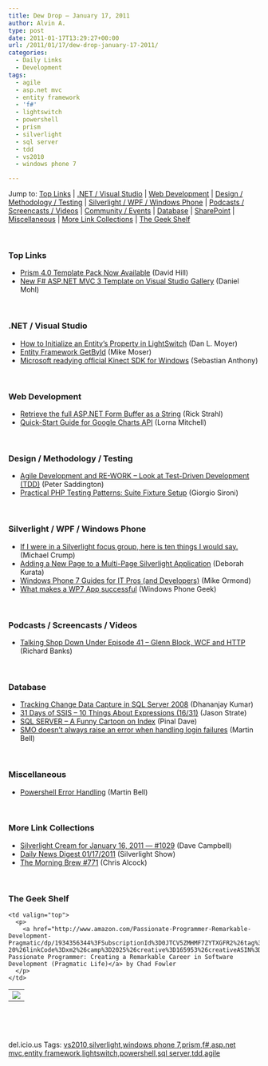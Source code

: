 ```yaml
---
title: Dew Drop – January 17, 2011
author: Alvin A.
type: post
date: 2011-01-17T13:29:27+00:00
url: /2011/01/17/dew-drop-january-17-2011/
categories:
  - Daily Links
  - Development
tags:
  - agile
  - asp.net mvc
  - entity framework
  - 'f#'
  - lightswitch
  - powershell
  - prism
  - silverlight
  - sql server
  - tdd
  - vs2010
  - windows phone 7

---
```

Jump to: [Top Links][1] | [.NET / Visual Studio][2] | [Web Development][3] | [Design / Methodology / Testing][4] | [Silverlight / WPF / Windows Phone][5] | [Podcasts / Screencasts / Videos][6] | [Community / Events][7] | [Database][8] | [SharePoint][9] | [Miscellaneous][10] | [More Link Collections][11] | [The Geek Shelf][12] 

&#160;

### <a name="top"></a>Top Links

  * [Prism 4.0 Template Pack Now Available][13] (David Hill)
  * [New F# ASP.NET MVC 3 Template on Visual Studio Gallery][14] (Daniel Mohl)

&#160;

### <a name="dotnet"></a>.NET / Visual Studio

  * [How to Initialize an Entity’s Property in LightSwitch][15] (Dan L. Moyer)
  * [Entity Framework GetById][16] (Mike Moser)
  * [Microsoft readying official Kinect SDK for Windows][17] (Sebastian Anthony)

&#160;

### <a name="web"></a>Web Development

  * [Retrieve the full ASP.NET Form Buffer as a String][18] (Rick Strahl)
  * [Quick-Start Guide for Google Charts API][19] (Lorna Mitchell)

&#160;

### <a name="design"></a>Design / Methodology / Testing

  * [Agile Development and RE-WORK – Look at Test-Driven Development (TDD)][20] (Peter Saddington)
  * [Practical PHP Testing Patterns: Suite Fixture Setup][21] (Giorgio Sironi)

&#160;

### <a name="silverlight"></a>Silverlight / WPF / Windows Phone

  * [If I were in a Silverlight focus group, here is ten things I would say.][22] (Michael Crump)
  * [Adding a New Page to a Multi-Page Silverlight Application][23] (Deborah Kurata)
  * [Windows Phone 7 Guides for IT Pros (and Developers)][24] (Mike Ormond)
  * [What makes a WP7 App successful][25] (Windows Phone Geek)

&#160;

### <a name="podcasts"></a>Podcasts / Screencasts / Videos

  * <a href="http://feedproxy.google.com/~r/TalkingShopDownUnder/~3/ORmlv4JFnmw/episode-41-glenn-block-wcf-and-http.html" target="_blank">Talking Shop Down Under Episode 41 &#8211; Glenn Block, WCF and HTTP</a> (Richard Banks)

&#160;

### <a name="db"></a>Database

  * [Tracking Change Data Capture in SQL Server 2008][26] (Dhananjay Kumar)
  * [31 Days of SSIS – 10 Things About Expressions (16/31)][27] (Jason Strate)
  * [SQL SERVER – A Funny Cartoon on Index][28] (Pinal Dave)
  * [SMO doesn&#8217;t always raise an error when handling login failures][29] (Martin Bell)

&#160;

### <a name="misc"></a>Miscellaneous

  * [Powershell Error Handling][30] (Martin Bell)

&#160;

### <a name="links"></a>More Link Collections

  * [Silverlight Cream for January 16, 2011 &#8212; #1029][31] (Dave Campbell)
  * [Daily News Digest 01/17/2011][32] (Silverlight Show)
  * [The Morning Brew #771][33] (Chris Alcock)

&#160;

### <a name="shelf"></a>The Geek Shelf

<table border="0" cellspacing="0" cellpadding="0">
  <tr>
    <td>
      <img data-recalc-dims="1" decoding="async" src="https://i0.wp.com/ecx.images-amazon.com/images/I/41fyjTVARFL._SL160_.jpg?w=660" />
    </td>
    
    <td valign="top">
      <p>
        <a href="http://www.amazon.com/Passionate-Programmer-Remarkable-Development-Pragmatic/dp/1934356344%3FSubscriptionId%3D0JTCV5ZMHMF7ZYTXGFR2%26tag%3Dbrdicr-20%26linkCode%3Dxm2%26camp%3D2025%26creative%3D165953%26creativeASIN%3D1934356344">The Passionate Programmer: Creating a Remarkable Career in Software Development (Pragmatic Life)</a> by Chad Fowler
      </p>
    </td>
  </tr>
</table>

&#160;

<div style="padding-bottom: 0px; margin: 0px; padding-left: 0px; padding-right: 0px; display: inline; float: none; padding-top: 0px" id="scid:C16BAC14-9A3D-4c50-9394-FBFEF7A93539:76d9bd9c-f396-44a8-8a59-f473e0c2dce2" class="wlWriterEditableSmartContent">
  <!--dotnetkickit-->
</div>

&#160;

<div style="padding-bottom: 0px; margin: 0px; padding-left: 0px; padding-right: 0px; display: inline; float: none; padding-top: 0px" id="scid:0767317B-992E-4b12-91E0-4F059A8CECA8:7585725c-53e6-45c9-9e4a-e2e2311118de" class="wlWriterEditableSmartContent">
  del.icio.us Tags: <a href="http://del.icio.us/popular/vs2010" rel="tag">vs2010</a>,<a href="http://del.icio.us/popular/silverlight" rel="tag">silverlight</a>,<a href="http://del.icio.us/popular/windows+phone+7" rel="tag">windows phone 7</a>,<a href="http://del.icio.us/popular/prism" rel="tag">prism</a>,<a href="http://del.icio.us/popular/f%23" rel="tag">f#</a>,<a href="http://del.icio.us/popular/asp.net+mvc" rel="tag">asp.net mvc</a>,<a href="http://del.icio.us/popular/entity+framework" rel="tag">entity framework</a>,<a href="http://del.icio.us/popular/lightswitch" rel="tag">lightswitch</a>,<a href="http://del.icio.us/popular/powershell" rel="tag">powershell</a>,<a href="http://del.icio.us/popular/sql+server" rel="tag">sql server</a>,<a href="http://del.icio.us/popular/tdd" rel="tag">tdd</a>,<a href="http://del.icio.us/popular/agile" rel="tag">agile</a>
</div>

 [1]: https://morningdew-bpc6g3a0fgaxdxcu.eastus2-01.azurewebsites.net/#top
 [2]: https://morningdew-bpc6g3a0fgaxdxcu.eastus2-01.azurewebsites.net/#dotnet
 [3]: https://morningdew-bpc6g3a0fgaxdxcu.eastus2-01.azurewebsites.net/#web
 [4]: https://morningdew-bpc6g3a0fgaxdxcu.eastus2-01.azurewebsites.net/#design
 [5]: https://morningdew-bpc6g3a0fgaxdxcu.eastus2-01.azurewebsites.net/#silverlight
 [6]: https://morningdew-bpc6g3a0fgaxdxcu.eastus2-01.azurewebsites.net/#podcasts
 [7]: https://morningdew-bpc6g3a0fgaxdxcu.eastus2-01.azurewebsites.net/#events
 [8]: https://morningdew-bpc6g3a0fgaxdxcu.eastus2-01.azurewebsites.net/#db
 [9]: https://morningdew-bpc6g3a0fgaxdxcu.eastus2-01.azurewebsites.net/#sp
 [10]: https://morningdew-bpc6g3a0fgaxdxcu.eastus2-01.azurewebsites.net/#misc
 [11]: https://morningdew-bpc6g3a0fgaxdxcu.eastus2-01.azurewebsites.net/#links
 [12]: https://morningdew-bpc6g3a0fgaxdxcu.eastus2-01.azurewebsites.net/#shelf
 [13]: http://blogs.msdn.com/b/dphill/archive/2011/01/16/prism-4-0-template-pack-now-available.aspx
 [14]: http://bloggemdano.blogspot.com/2011/01/new-f-aspnet-mvc-3-template-on-visual.html
 [15]: http://www.danlmoyer.com/?p=72
 [16]: http://elegantcode.com/2011/01/17/entity-framework-getbyidt/
 [17]: http://downloadsquad.switched.com/2011/01/17/microsoft-readying-official-kinect-sdk-for-windows/
 [18]: http://feedproxy.google.com/~r/RickStrahl/~3/VEvq6DeFKJo/887432.aspx
 [19]: http://www.lornajane.net/posts/2011/Quick-Start-Guide-for-Google-Charts-API
 [20]: http://feedproxy.google.com/~r/agilescout/~3/mjF1qcM4IS4/
 [21]: http://feeds.dzone.com/~r/zones/agile/~3/_bFJK9Awq6Y/practical-php-testing-patterns-24
 [22]: http://michaelcrump.net/archive/2011/01/17/if-i-were-in-a-silverlight-focus-group-here-is.aspx
 [23]: http://msmvps.com/blogs/deborahk/archive/2011/01/16/adding-a-new-page-to-a-multi-page-silverlight-application.aspx
 [24]: http://feedproxy.google.com/~r/mikeormond/~3/wa8s0DIlipY/windows-phone-7-guides-for-it-pros-and-developers.aspx
 [25]: http://www.windowsphonegeek.com/articles/What-makes-a-WP7-App-successful
 [26]: http://debugmode.net/2011/01/17/tracking-change-data-capture-in-sql-server-2008/
 [27]: http://www.sqlservercentral.com/blogs/stratesql/archive/2011/01/16/31-days-of-ssis-_1320_-10-things-about-expressions-_2800_16_2F00_31_2900_.aspx
 [28]: http://blog.sqlauthority.com/2011/01/17/sql-server-a-funny-cartoon-on-index/
 [29]: http://sqlblogcasts.com/blogs/martinbell/archive/2011/01/17/SMO-doesn_2700_t-always-raise-an-error-when-handling-login-failures.aspx
 [30]: http://sqlblogcasts.com/blogs/martinbell/archive/2011/01/16/Powershell-Error-Handling.aspx
 [31]: http://geekswithblogs.net/WynApseTechnicalMusings/archive/2011/01/16/143507.aspx
 [32]: http://feedproxy.google.com/~r/silverlightshow/~3/jdOuZ9s9suo/Daily-News-Digest-01-17-2011.aspx
 [33]: http://feedproxy.google.com/~r/ReflectivePerspective/~3/G1gjZAj0IU4/